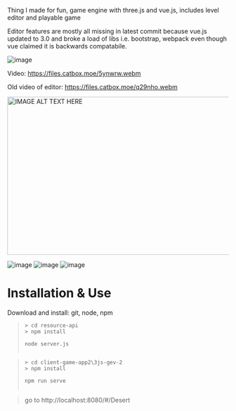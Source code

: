 Thing I made for fun, game engine with three.js and vue.js, includes level editor and playable game

Editor features are mostly all missing in latest commit because vue.js updated to 3.0 and broke a load of libs i.e. bootstrap, webpack even though vue claimed it is backwards compatabile.

![image](https://i.imgur.com/MJDE1jh.jpg)


Video: https://files.catbox.moe/5ynwrw.webm


Old video of editor: https://files.catbox.moe/q29nho.webm

<a href="http://www.youtube.com/watch?feature=player_embedded&v=yBZgsyiCR08" target="_blank"><img src="http://img.youtube.com/vi/yBZgsyiCR08/0.jpg" alt="IMAGE ALT TEXT HERE" width="640" height="360" border="0" /></a>

![image](https://i.imgur.com/9msMG9f.png)
![image](https://i.imgur.com/qMJnxUE.png)
![image](https://i.imgur.com/jAi2P8H.jpg)
# Installation & Use

Download and install: git, node, npm

>```
>> cd resource-api
>> npm install
>```
>```
> node server.js
>```
>```

>```
>> cd client-game-app2\3js-gev-2
>> npm install
>```
>```
> npm run serve 
>```
>```

>go to http://localhost:8080/#/Desert

